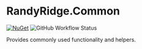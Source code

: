 # RandyRidge.Common

[![NuGet](https://img.shields.io/nuget/v/RandyRidge.Common)](https://www.nuget.org/packages/RandyRidge.Common)
![GitHub Workflow Status](https://img.shields.io/github/workflow/status/randyridge/randyridge-common/release)

Provides commonly used functionality and helpers.
